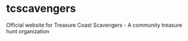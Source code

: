 # tcscavengers
Official website for Treasure Coast Scavengers - A community treasure hunt organization
